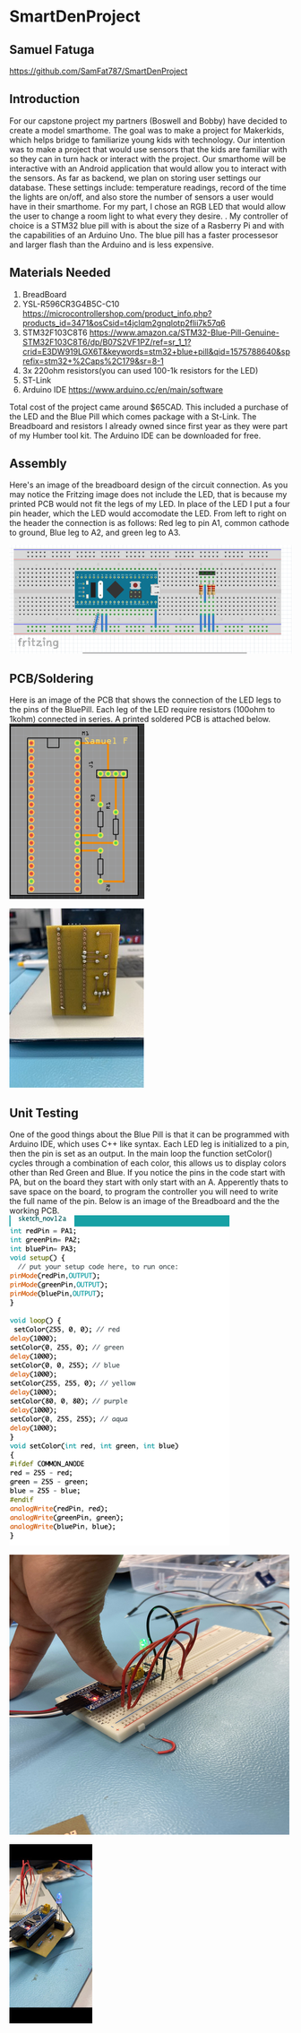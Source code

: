 # SmartDenProject
## Samuel Fatuga

https://github.com/SamFat787/SmartDenProject

## Introduction

For our capstone project my partners (Boswell and Bobby) have decided to create a model smarthome. The goal was to make a project for Makerkids, which helps bridge to familiarize young kids with technology. Our intention was to make a project that would use sensors that the kids are familiar with so they can in turn hack or interact with the project. Our smarthome will be interactive with an Android application that would allow you to interact with the sensors. As far as backend, we plan on storing user settings our database. These settings include: temperature readings, record of the time the lights are on/off, and also store the number of sensors a user would have in their smarthome. For my part, I chose an  RGB LED that would allow the user to change a room light to what every they desire. . My controller of choice is a STM32 blue pill with is about the size of a Rasberry Pi and with the capabilities of an Arduino Uno. The blue pill has a faster processesor and larger flash than the Arduino and is less expensive.  





## Materials Needed
1. BreadBoard
2. YSL-R596CR3G4B5C-C10 https://microcontrollershop.com/product_info.php?products_id=3471&osCsid=t4jclqm2gnqlotp2flii7k57q6
3. STM32F103C8T6 https://www.amazon.ca/STM32-Blue-Pill-Genuine-STM32F103C8T6/dp/B07S2VF1PZ/ref=sr_1_1?crid=E3DW919LGX6T&keywords=stm32+blue+pill&qid=1575788640&sprefix=stm32+%2Caps%2C179&sr=8-1
4. 3x 220ohm resistors(you can used 100-1k resistors for the LED)
5. ST-Link
6. Arduino IDE https://www.arduino.cc/en/main/software

Total cost of the project came around $65CAD. This included a purchase of the LED and the Blue Pill which comes package with a St-Link. The Breadboard and resistors I already owned since first year as they were part of my Humber tool kit. The Arduino IDE can be downloaded for free.

## Assembly

Here's an image of the breadboard design of the circuit connection. As you may notice the Fritzing image does not include the LED, that is because my printed PCB would not fit the legs of my LED. In place of the LED I put a four pin header, which the LED would accomodate the LED. From left to right on the header the connection is as follows: Red leg to pin A1, common cathode to ground, Blue leg to A2, and green leg to A3.

![breadboard](https://github.com/SamFat787/SmartDenProject/blob/master/Screen%20Shot%202019-11-19%20at%202.33.03%20PM.png?raw=true)

## PCB/Soldering
Here is an image of the PCB that shows the connection of the LED legs to the pins of the BluePill. Each leg of the LED require resistors (100ohm to 1kohm) connected in series. A printed soldered PCB is attached below.
![PCB](https://github.com/SamFat787/SmartDenProject/blob/master/Screen%20Shot%202019-11-26%20at%201.56.32%20PM.png?raw=true)

![printed PCB](https://github.com/SamFat787/SmartDenProject/blob/master/IMG_2087.jpg?raw=true)

## Unit Testing
One of the good things about the Blue Pill is that it can be programmed with Arduino IDE, which uses C++ like syntax. Each LED leg is initialized to a pin, then the pin is set as an output. In the main loop the function setColor() cycles through a combination of each color, this allows us to display colors other than Red Green and Blue. If you notice the pins in the code start with PA, but on the board they start with only start with an A. Apperently thats to save space on the board, to program the controller you will need to write the full name of the pin. Below is an image of the Breadboard and the the working PCB.   
![Arduino code](https://github.com/SamFat787/SmartDenProject/blob/master/Screen%20Shot%202019-11-26%20at%201.20.16%20PM.png?raw=true)

![Breadboard](https://github.com/SamFat787/SmartDenProject/blob/master/Webp.net-resizeimage.jpg?raw=true)

![Working PCB](https://github.com/SamFat787/SmartDenProject/blob/master/thumbnail_IMG_2083.jpg?raw=true)

